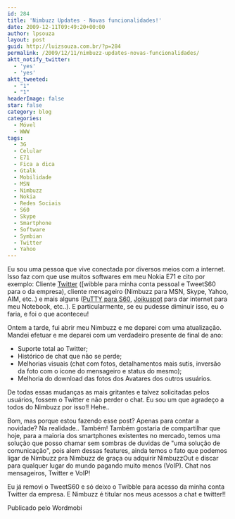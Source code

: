 ```yaml
---
id: 284
title: 'Nimbuzz Updates - Novas funcionalidades!'
date: 2009-12-11T09:49:20+00:00
author: lpsouza
layout: post
guid: http://luizsouza.com.br/?p=284
permalink: /2009/12/11/nimbuzz-updates-novas-funcionalidades/
aktt_notify_twitter:
  - 'yes'
  - 'yes'
aktt_tweeted:
  - "1"
  - "1"
headerImage: false
star: false
category: blog
categories:
  - Móvel
  - WWW
tags:
  - 3G
  - Celular
  - E71
  - Fica a dica
  - Gtalk
  - Mobilidade
  - MSN
  - Nimbuzz
  - Nokia
  - Redes Sociais
  - S60
  - Skype
  - Smartphone
  - Software
  - Symbian
  - Twitter
  - Yahoo
---
```

Eu sou uma pessoa que vive conectada por diversos meios com a internet. Isso faz com que use muitos softwares em meu Nokia E71 e cito por exemplo: Cliente [Twitter](http://twitter.com) ([wibble para minha conta pessoal e TweetS60 para o da empresa), cliente mensageiro (Nimbuzz para MSN, Skype, Yahoo, AIM, etc..) e mais alguns ([PuTTY para S60](http://s2putty.sourceforge.net), [Joikuspot](http://www.joikuspot.com) para dar internet para meu Notebook, etc..). E particularmente, se eu pudesse diminuir isso, eu o faria, e foi o que aconteceu!

Ontem a tarde, fui abrir meu Nimbuzz e me deparei com uma atualização. Mandei efetuar e me deparei com um verdadeiro presente de final de ano:

* Suporte total ao Twitter;
* Histórico de chat que não se perde;
* Melhorias visuais (chat com fotos, detalhamentos mais sutis, inversão da foto com o ícone do mensageiro e status do mesmo);
* Melhoria do download das fotos dos Avatares dos outros usuários.

De todas essas mudanças as mais gritantes e talvez solicitadas pelos usuários, fossem o Twitter e não perder o chat. Eu sou um que agradeço a todos do Nimbuzz por isso!! Hehe..

Bom, mas porque estou fazendo esse post? Apenas para contar a novidade? Na realidade.. Também! Também gostaria de compartilhar que hoje, para a maioria dos smartphones existentes no mercado, temos uma solução que posso chamar sem sombras de duvidas de "uma solução de comunicação", pois alem dessas features, ainda temos o fato que podemos ligar de Nimbuzz pra Nimbuzz de graça ou adquirir NimbuzzOut e discar para qualquer lugar do mundo pagando muito menos (VoIP). Chat nos mensageiros, Twitter e VoIP!

Eu já removi o TweetS60 e só deixo o Twibble para acesso da minha conta Twitter da empresa. E Nimbuzz é titular nos meus acessos a chat e twitter!!

Publicado pelo Wordmobi
